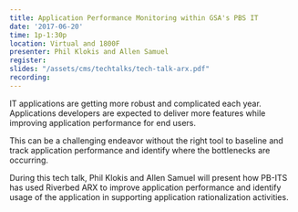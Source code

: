 ```yaml
---
title: Application Performance Monitoring within GSA's PBS IT
date: '2017-06-20'
time: 1p-1:30p
location: Virtual and 1800F
presenter: Phil Klokis and Allen Samuel
register:
slides: "/assets/cms/techtalks/tech-talk-arx.pdf"
recording:
---
```


IT applications are getting more robust and complicated each year.  Applications developers are expected to deliver more features while improving application performance for end users.

This can be a challenging endeavor without the right tool to baseline and track application performance and identify where the bottlenecks are occurring.

During this tech talk, Phil Klokis and Allen Samuel will present how PB-ITS has used Riverbed ARX to improve application performance and identify usage of the application in supporting application rationalization activities.
